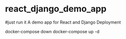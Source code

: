 # react_django_demo_app
#just run it
A demo app for React and Django Deployment

docker-compose down
docker-compose up -d
